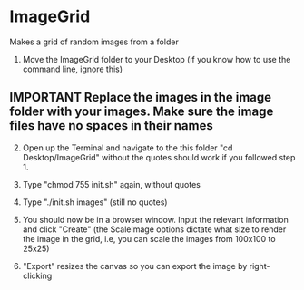 # ImageGrid
Makes a grid of random images from a folder

1. Move the ImageGrid folder to your Desktop (if you know how to use the command line, ignore this)

IMPORTANT
Replace the images in the image folder with your images. Make sure the image files have no spaces in their names
------------------------------------------------------------------

2. Open up the Terminal and navigate to the this folder
  "cd Desktop/ImageGrid" without the quotes should work if you followed step 1.
  
3. Type "chmod 755 init.sh" again, without quotes
4. Type "./init.sh images" (still no quotes)
5. You should now be in a browser window. Input the relevant information and click "Create"
  (the ScaleImage options dictate what size to render the image in the grid, i.e, you can scale the images from 100x100 to 25x25)
6. "Export" resizes the canvas so you can export the image by right-clicking
 

